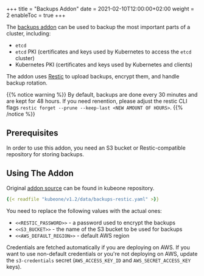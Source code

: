 +++
title = "Backups Addon"
date = 2021-02-10T12:00:00+02:00
weight = 2
enableToc = true
+++

The [backups addon][backups-addon-src] can be used to backup the most important
parts of a cluster, including:
* `etcd`
* `etcd` PKI (certificates and keys used by Kubernetes to access the `etcd`
  cluster)
* Kubernetes PKI (certificates and keys used by Kubernetes and clients)

The addon uses [Restic][restic-net] to upload backups, encrypt them, and handle
backup rotation.

{{% notice warning %}}
By default, backups are done every 30 minutes and are
kept for 48 hours. If you need renention, please adjust the restic CLI flags
`restic forget --prune --keep-last <NEW AMOUNT OF HOURS>`.
{{% /notice %}}

## Prerequisites

In order to use this addon, you need an S3 bucket or Restic-compatible
repository for storing backups.

## Using The Addon

Original [addon source][backups-addon-src] can be found in kubeone repository.

```yaml
{{< readfile "kubeone/v1.2/data/backups-restic.yaml" >}}
```

You need to replace the following values with the actual ones:
* `<<RESTIC_PASSWORD>>` - a password used to encrypt the backups
* `<<S3_BUCKET>>` - the name of the S3 bucket to be used for backups
* `<<AWS_DEFAULT_REGION>>` - default AWS region

Credentials are fetched automatically if you are deploying on AWS. If you want
to use non-default credentials or you're not deploying on AWS, update the
`s3-credentials` secret (`AWS_ACCESS_KEY_ID` and `AWS_SECRET_ACCESS_KEY` keys).

[backups-addon-src]: https://raw.githubusercontent.com/kubermatic/kubeone/v1.4/addons/backups-restic/backups-restic.yaml
[restic-net]: https://restic.net/
